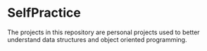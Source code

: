 # SelfPractice

The projects in this repository are personal projects used to better understand data structures and object oriented programming.
